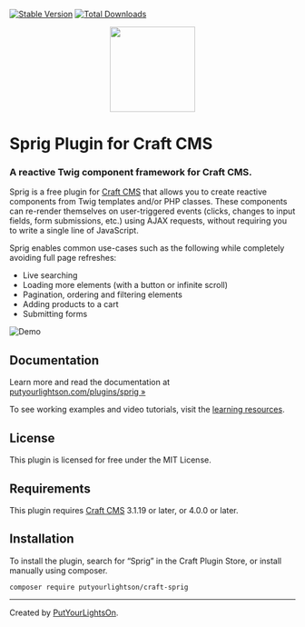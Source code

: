 [![Stable Version](https://img.shields.io/packagist/v/putyourlightson/craft-sprig?label=stable)]((https://packagist.org/packages/putyourlightson/craft-sprig))
[![Total Downloads](https://img.shields.io/packagist/dt/putyourlightson/craft-sprig)](https://packagist.org/packages/putyourlightson/craft-sprig)

<p align="center"><img width="150" src="https://raw.githubusercontent.com/putyourlightson/craft-sprig/v2/src/icon.svg"></p>

# Sprig Plugin for Craft CMS

### A reactive Twig component framework for Craft CMS.

Sprig is a free plugin for [Craft CMS](https://craftcms.com/) that allows you to create reactive components from Twig templates and/or PHP classes. These components can re-render themselves on user-triggered events (clicks, changes to input fields, form submissions, etc.) using AJAX requests, without requiring you to write a single line of JavaScript. 

Sprig enables common use-cases such as the following while completely avoiding full page refreshes:

- Live searching
- Loading more elements (with a button or infinite scroll)
- Pagination, ordering and filtering elements
- Adding products to a cart
- Submitting forms

![Demo](https://putyourlightson.com/assets/images/plugins/sprig/search-demo.gif)

## Documentation

Learn more and read the documentation at [putyourlightson.com/plugins/sprig »](https://putyourlightson.com/plugins/sprig)

To see working examples and video tutorials, visit the [learning resources](https://putyourlightson.com/sprig).

## License

This plugin is licensed for free under the MIT License.

## Requirements

This plugin requires [Craft CMS](https://craftcms.com/) 3.1.19 or later, or 4.0.0 or later.

## Installation

To install the plugin, search for “Sprig” in the Craft Plugin Store, or install manually using composer.

```shell
composer require putyourlightson/craft-sprig
```

---

Created by [PutYourLightsOn](https://putyourlightson.com/).
